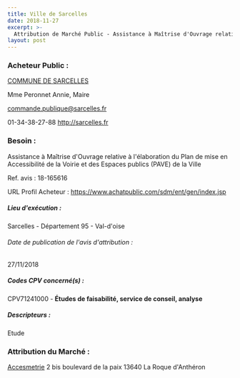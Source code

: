 ```yaml
---
title: Ville de Sarcelles
date: 2018-11-27
excerpt: >-
  Attribution de Marché Public - Assistance à Maîtrise d'Ouvrage relative à l'élaboration du Plan de mise en Accessibilité de la Voirie et des Espaces publics (PAVE) de la Ville
layout: post
---
```


### Acheteur Public : 
<a href="/acheteur-33/siren-219505856"> COMMUNE DE SARCELLES</a><br/>

Mme Peronnet Annie, Maire

commande.publique@sarcelles.fr

01-34-38-27-88
http://sarcelles.fr
### Besoin :

Assistance à Maîtrise d'Ouvrage relative à l'élaboration du Plan de mise en Accessibilité de la Voirie et des Espaces publics (PAVE) de la Ville

Ref. avis : 18-165616

URL Profil Acheteur : https://www.achatpublic.com/sdm/ent/gen/index.jsp

##### Lieu d'exécution :

Sarcelles - Département 95 - Val-d'oise

###### Date de publication de l'avis d'attribution : 
27/11/2018

##### Codes CPV concerné(s) :
CPV71241000 - **Études de faisabilité, service de conseil, analyse** <br/>

##### Descripteurs :
Etude <br/>

### Attribution du Marché :
<a href="/entreprise-262/siren-448656660"> Accesmetrie</a>    2 bis boulevard de la paix 13640 La Roque d'Anthéron <br/>
